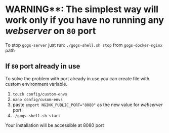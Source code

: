 # WARNING**: The simplest way will work only if you have no running any _webserver_ on `80` port

 To stop `gogs-server` just run:
 `./gogs-shell.sh stop` from `gogs-docker-nginx` path

## If `80` port already in use

To solve the problem with port already in use you can create file with custom environment variable.

1. `touch config/custom-envs`
1. `nano config/cusom-envs`
1. paste `export NGINX_PUBLIC_PORT="8080"` as the new value for _webserver_ port.
1. `./gogs-shell.sh start`

Your installation will be accessible at 8080 port
